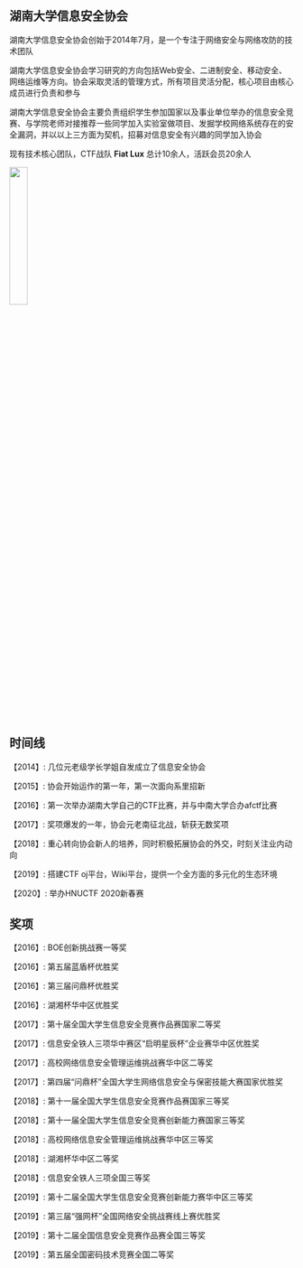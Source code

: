 ## 湖南大学信息安全协会

湖南大学信息安全协会创始于2014年7月，是一个专注于网络安全与网络攻防的技术团队

湖南大学信息安全协会学习研究的方向包括Web安全、二进制安全、移动安全、网络运维等方向。协会采取灵活的管理方式，所有项目灵活分配，核心项目由核心成员进行负责和参与

湖南大学信息安全协会主要负责组织学生参加国家以及事业单位举办的信息安全竞赛、与学院老师对接推荐一些同学加入实验室做项目、发掘学校网络系统存在的安全漏洞，并以以上三方面为契机，招募对信息安全有兴趣的同学加入协会

现有技术核心团队，CTF战队 **Fiat Lux** 总计10余人，活跃会员20余人

<img src="../img/Fiat_Lux.png" width=25% height=25% align=center>

## 时间线

【2014】: 几位元老级学长学姐自发成立了信息安全协会

【2015】: 协会开始运作的第一年，第一次面向系里招新

【2016】: 第一次举办湖南大学自己的CTF比赛，并与中南大学合办afctf比赛

【2017】: 奖项爆发的一年，协会元老南征北战，斩获无数奖项

【2018】: 重心转向协会新人的培养，同时积极拓展协会的外交，时刻关注业内动向

【2019】: 搭建CTF oj平台，Wiki平台，提供一个全方面的多元化的生态环境

【2020】: 举办HNUCTF 2020新春赛

## 奖项

【2016】: BOE创新挑战赛一等奖

【2016】: 第五届蓝盾杯优胜奖

【2016】: 第三届问鼎杯优胜奖

【2016】: 湖湘杯华中区优胜奖

【2017】: 第十届全国大学生信息安全竞赛作品赛国家二等奖

【2017】: 信息安全铁人三项华中赛区“启明星辰杯”企业赛华中区优胜奖

【2017】: 高校网络信息安全管理运维挑战赛华中区二等奖

【2017】: 第四届“问鼎杯”全国大学生网络信息安全与保密技能大赛国家优胜奖

【2018】: 第十一届全国大学生信息安全竞赛作品赛国家三等奖

【2018】: 第十一届全国大学生信息安全竞赛创新能力赛国家三等奖

【2018】: 高校网络信息安全管理运维挑战赛华中区三等奖

【2018】: 湖湘杯华中区二等奖

【2018】: 信息安全铁人三项全国三等奖

【2019】: 第十二届全国大学生信息安全竞赛创新能力赛华中区三等奖

【2019】: 第三届“强网杯”全国网络安全挑战赛线上赛优胜奖

【2019】: 第十二届全国信息安全竞赛作品赛全国三等奖

【2019】: 第五届全国密码技术竞赛全国二等奖
